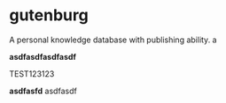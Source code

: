 # gutenburg

A personal knowledge database with publishing ability.
a

**asdfasdfasdfasdf**

TEST123123

**asdfasfd**
asdfasdf